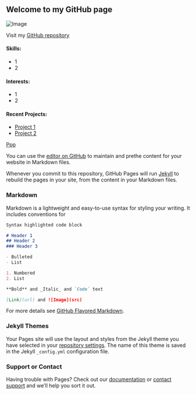 ## Welcome to my GitHub page

![Image](https://cdn-icons-png.flaticon.com/512/1946/1946429.png)

Visit my [GitHub repository](https://github.com/mac0201/)

#### Skills:
- 1
- 2


#### Interests:
- 1
- 2


#### Recent Projects:
- [Project 1](https://github.com/mac0201/)
- [Project 2](https://github.com/mac0201/)


[Ppp](https://mac0201.github.io/gh-pages/index.html)


You can use the [editor on GitHub](https://github.com/mac0201/gh-pages/edit/main/README.md) to maintain and prethe content for your website in Markdown files.

Whenever you commit to this repository, GitHub Pages will run [Jekyll](https://jekyllrb.com/) to rebuild the pages in your site, from the content in your Markdown files.

### Markdown

Markdown is a lightweight and easy-to-use syntax for styling your writing. It includes conventions for

```markdown
Syntax highlighted code block

# Header 1
## Header 2
### Header 3

- Bulleted
- List

1. Numbered
2. List

**Bold** and _Italic_ and `Code` text

[Link](url) and ![Image](src)
```

For more details see [GitHub Flavored Markdown](https://guides.github.com/features/mastering-markdown/).

### Jekyll Themes

Your Pages site will use the layout and styles from the Jekyll theme you have selected in your [repository settings](https://github.com/mac0201/gh-pages/settings/pages). The name of this theme is saved in the Jekyll `_config.yml` configuration file.

### Support or Contact

Having trouble with Pages? Check out our [documentation](https://docs.github.com/categories/github-pages-basics/) or [contact support](https://support.github.com/contact) and we’ll help you sort it out.

